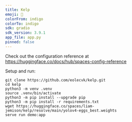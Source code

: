 ```yaml
---
title: Kelp
emoji: 🌿
colorFrom: indigo
colorTo: indigo
sdk: gradio
sdk_version: 3.9.1
app_file: app.py
pinned: false
---
```


Check out the configuration reference at https://huggingface.co/docs/hub/spaces-config-reference


Setup and run:
```
git clone https://github.com/eolecvk/kelp.git
cd kelp
python3 -m venv .venv
source .venv/bin/activate
python3 -m pip install --upgrade pip
python3 -m pip install -r requirements.txt
wget https://huggingface.co/spaces/liam-jemison/kelp/resolve/main/yolov4-eggs_best.weights
serve run demo:app
```